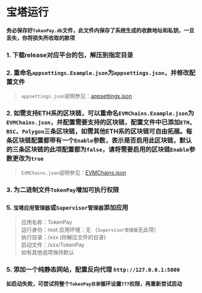 # 宝塔运行

**务必保存好`TokenPay.db`文件，此文件内保存了系统生成的收款地址和私钥，一旦丢失，你将损失所收取的款项**

### 1. 下载release对应平台的包，解压到指定目录
### 2. 重命名`appsettings.Example.json`为`appsettings.json`，并修改配置文件
> `appsettings.json`说明参见：[appsettings.json](appsettings.md)
### 2. 如需支持ETH系的区块链，可以重命名`EVMChains.Example.json`为`EVMChains.json`，并配置需要支持的区块链，配置文件中已添加`ETH`、`BSC`、`Polygon`三条区块链，如需其他ETH系的区块链可自由拓展。每条区块链配置都带有一个`Enable`参数，表示是否启用此区块链，默认的三条区块链的此项配置都为`false`，请将需要启用的区块链`Enable`参数更改为`true`
> `EVMChains.json`说明参见：[EVMChains.json](EVMChains.md)
### 3. 为二进制文件`TokenPay`增加可执行权限
### 5. `宝塔应用管理器`或`Supervisor管理器`添加应用
> 应用名称：TokenPay  
> 运行身份：root
> 应用环境：无 （`Supervisor管理器`无此项）  
> 执行目录：/xxx (你解压文件的目录)  
> 启动文件：/xxx/TokenPay  
> 如有其他选项保持默认  
### 5. 添加一个纯静态网站，配置反向代理 `http://127.0.0.1:5000`

**如启动失败，可尝试将整个`TokenPay目录`循环设置`777`权限，再重新尝试启动**